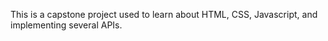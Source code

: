 This is a capstone project used to learn about HTML, CSS, Javascript, and implementing several APIs.
